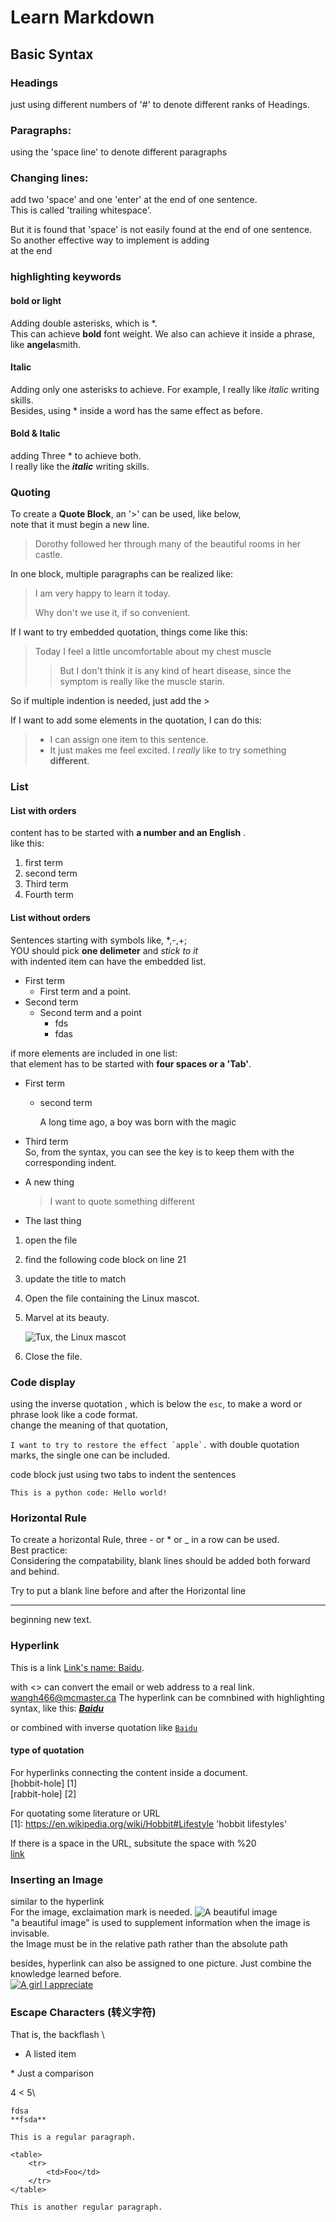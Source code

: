 # Learn Markdown

## Basic Syntax

### Headings
just using different numbers of '#' to denote different ranks of Headings.

### Paragraphs:
using the 'space line' to denote different paragraphs

### Changing lines:
add two 'space' and one 'enter' at the end of one sentence.  
This is called 'trailing whitespace'.


But it is found that 'space' is not easily found at the end of one sentence.  
So another effective way to implement is adding <br> at the end

### highlighting keywords
#### bold or light
Adding double asterisks, which is *. <br>
This can achieve **bold** font weight. We also can achieve it inside a phrase, like **angela**smith.

#### Italic
Adding only one asterisks to achieve.
For example, I really like *italic* writing skills. <br>
Besides, using * inside a word has the same effect as before.

#### Bold & Italic
adding Three * to achieve both.<br>
I really like the ***italic*** writing skills.

### Quoting 
To create a **Quote Block**, an '>' can be used, like below, <br> note that it must begin a new line. 
> Dorothy followed her through many of the beautiful rooms in her castle.

In one block, multiple paragraphs can be realized like:
> I am very happy to learn it today.
>
> Why don't we use it, if so convenient.

If I want to try embedded quotation, things come like this: <br>
> Today I feel a little uncomfortable about my chest muscle
> > But I don't think it is any kind of heart disease, since the symptom is really like the muscle starin. 
 
So if multiple indention is needed, just add the >

If I want to add some elements in the quotation, I can do this: <br>
> - I can assign one item to this sentence.
> - It just makes me feel excited.
> I *really* like to try something **different**.

### List
#### List with orders 
content has to be started with **a number and an English** .<br>
like this:<br>
1. first term
2. second term
3. Third term
4. Fourth term

#### List without orders
Sentences starting with symbols like, *,-,+;<br> 
YOU should pick **one delimeter** and *stick to it* <br> 
with indented item can have the embedded list.<br>
- First term
  - First term and a point.
- Second term
  - Second term and a point
    - fds 
    - fdas
  
if more elements are included in one list: <br>
that element has to be started with **four spaces or a 'Tab'**.
- First term
  - second term
    
    A long time ago, a boy was born with the magic
- Third term <br>
    So, from the syntax, you can see the key is to keep them with the corresponding indent.

- A new thing
    > I want to quote something different
- The last thing 

1. open the file 
2. find the following code block on line 21
        <html>
            <head>
4. update the title to match 



1.  Open the file containing the Linux mascot.
2.  Marvel at its beauty.

    ![Tux, the Linux mascot](/assets/images/tux.png)

3.  Close the file.

### Code display
using the inverse quotation , which is below the `esc`, to make a word or phrase look like a code format.<br>
change the meaning of that quotation, <br>

``I want to try to restore the effect `apple`.``
with double quotation marks, the single one can be included.

code block just using two tabs to indent the sentences <br>

    This is a python code: Hello world!

### Horizontal Rule
To create a horizontal Rule, three - or * or _ in a row can be used. <br>
Best practice:<br>
Considering the compatability, blank lines should be added both forward and behind.

Try to put a blank line before and after the Horizontal line

---

beginning new text.

### Hyperlink
This is a link [Link's name: Baidu](https://baidu.com "title shown when the mouse stops on the name").

with <> can convert the email or web address to a real link.<br>
<wangh466@mcmaster.ca>
The hyperlink can be comnbined with highlighting syntax, like this: ***[Baidu](https://baidu.com "百度")***

or combined with inverse quotation like [`Baidu`](https://baidu.com "百度")

#### type of quotation
For hyperlinks connecting the content inside a document. <br>
[hobbit-hole] [1] <br>
[rabbit-hole] [2]

For quotating some literature or URL <br>
[1]: <https://en.wikipedia.org/wiki/Hobbit#Lifestyle> 'hobbit lifestyles'

If there is a space in the URL, subsitute the space with %20 <br>
[link](https://www.example.com/my%20great%20page 'example')

### Inserting an Image
similar to the hyperlink <br>
For the image, exclaimation mark is needed.
![A beautiful image](./A_boy.jpg 'I like this picture') <br>
"a beautiful image" is used to supplement information when the image is invisable.<br>
the Image must be in the relative path rather than the absolute path<br>

besides, hyperlink can also be assigned to one picture. Just combine the knowledge learned before. <br>
[![A girl I appreciate](./A_girl.jpg 'This one I also like')](https://github.com/RavenFly895/gitskills)

### Escape Characters (转义字符)
That is, the backflash \ <br>
* A listed item <br>
  
\* Just a comparison 

4 < 5\

    fdsa 
    **fsda** 

    This is a regular paragraph.

    <table>
        <tr>
            <td>Foo</td>
        </tr>
    </table>

    This is another regular paragraph.













